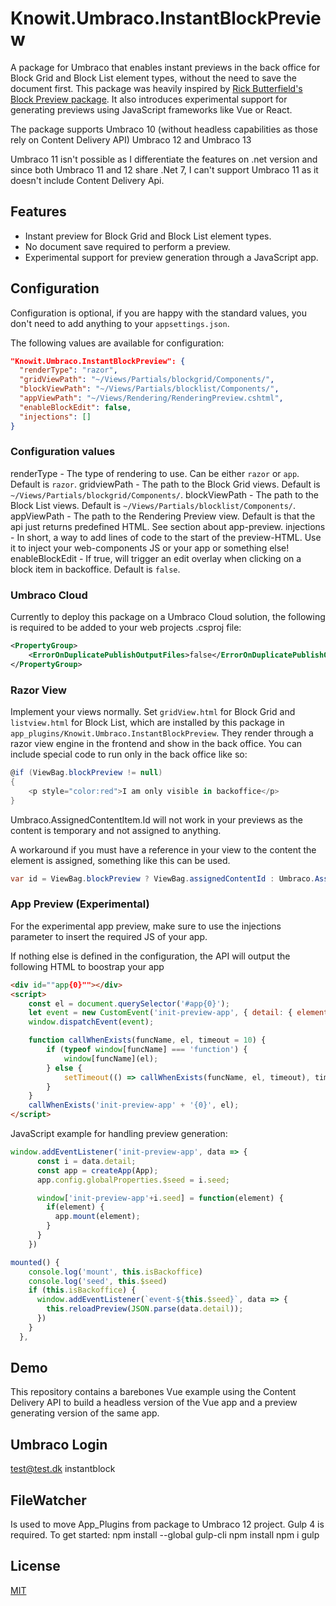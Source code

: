 # Knowit.Umbraco.InstantBlockPreview

A package for Umbraco that enables instant previews in the back office for Block Grid and Block List element types, without the need to save the document first. This package was heavily inspired by [Rick Butterfield's Block Preview package](https://github.com/rickbutterfield/Umbraco.Community.BlockPreview). It also introduces experimental support for generating previews using JavaScript frameworks like Vue or React.

The package supports Umbraco 10 (without headless capabilities as those rely on Content Delivery API)
Umbraco 12 and Umbraco 13

Umbraco 11 isn't possible as I differentiate the features on .net version and since both Umbraco 11 and 12 share .Net 7, I can't support Umbraco 11 as it doesn't include Content Delivery Api.

## Features
- Instant preview for Block Grid and Block List element types.
- No document save required to perform a preview.
- Experimental support for preview generation through a JavaScript app.

## Configuration
Configuration is optional, if you are happy with the standard values, you don't need to add anything to your `appsettings.json`. 

The following values are available for configuration:

```json
"Knowit.Umbraco.InstantBlockPreview": {
  "renderType": "razor",
  "gridViewPath": "~/Views/Partials/blockgrid/Components/",
  "blockViewPath": "~/Views/Partials/blocklist/Components/",
  "appViewPath": "~/Views/Rendering/RenderingPreview.cshtml",
  "enableBlockEdit": false,
  "injections": []
}
```
### Configuration values
renderType - The type of rendering to use. Can be either `razor` or `app`. Default is `razor`.
gridviewPath - The path to the Block Grid views. Default is `~/Views/Partials/blockgrid/Components/`.
blockViewPath - The path to the Block List views. Default is `~/Views/Partials/blocklist/Components/`.
appViewPath - The path to the Rendering Preview view. Default is that the api just returns predefined HTML. See section about app-preview.
injections - In short, a way to add lines of code to the start of the preview-HTML. Use it to inject your web-components JS or your app or something else!
enableBlockEdit - If true, will trigger an edit overlay when clicking on a block item in backoffice. Default is `false`.

### Umbraco Cloud
Currently to deploy this package on a Umbraco Cloud solution, the following is required to be added to your web projects .csproj file:

```xml
<PropertyGroup>
    <ErrorOnDuplicatePublishOutputFiles>false</ErrorOnDuplicatePublishOutputFiles>
</PropertyGroup>
```

### Razor View
Implement your views normally. Set `gridView.html` for Block Grid and `listview.html` for Block List, which are installed by this package in `app_plugins/Knowit.Umbraco.InstantBlockPreview`. They render through a razor view engine in the frontend and show in the back office. You can include special code to run only in the back office like so:

```csharp
@if (ViewBag.blockPreview != null)
{
    <p style="color:red">I am only visible in backoffice</p>
}
```

Umbraco.AssignedContentItem.Id will not work in your previews as the content is temporary and not assigned to anything.

A workaround if you must have a reference in your view to the content the element is assigned, something like this can be used.

```csharp
var id = ViewBag.blockPreview ? ViewBag.assignedContentId : Umbraco.AssignedContentItem.Id;
```
### App Preview (Experimental)
For the experimental app preview, make sure to use the injections parameter to insert the required JS of your app. 

If nothing else is defined in the configuration, the API will output the following HTML to boostrap your app
```html
<div id=""app{0}""></div>
<script>
    const el = document.querySelector('#app{0}');
    let event = new CustomEvent('init-preview-app', { detail: { element: el, seed: '{0}' } });
    window.dispatchEvent(event);

    function callWhenExists(funcName, el, timeout = 10) {
        if (typeof window[funcName] === 'function') {
            window[funcName](el);
        } else {
            setTimeout(() => callWhenExists(funcName, el, timeout), timeout);
        }
    }
    callWhenExists('init-preview-app' + '{0}', el);
</script>
```

JavaScript example for handling preview generation:

```javascript
window.addEventListener('init-preview-app', data => {
      const i = data.detail;
      const app = createApp(App);
      app.config.globalProperties.$seed = i.seed;

      window['init-preview-app'+i.seed] = function(element) {
        if(element) {
          app.mount(element);
        }
      }
    })
```
```javascript
mounted() {
    console.log('mount', this.isBackoffice)
    console.log('seed', this.$seed)
    if (this.isBackoffice) {
      window.addEventListener(`event-${this.$seed}`, data => {
        this.reloadPreview(JSON.parse(data.detail));
      })
    }
  },
```
## Demo
This repository contains a barebones Vue example using the Content Delivery API to build a headless version of the Vue app and a preview generating version of the same app.

## Umbraco Login
test@test.dk
instantblock

## FileWatcher
Is used to move App_Plugins from package to Umbraco 12 project.
Gulp 4 is required.
To get started:
npm install --global gulp-cli
npm install
npm i
gulp

## License
[MIT](LICENSE)
